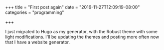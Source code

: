 +++
title = "First post again"
date = "2016-11-27T12:09:19-08:00"
categories = "programming"

+++

I just migrated to Hugo as my generator, with the Robust theme with some light modifications.
I'll be updating the themes and posting more often now that I have a website generator.
